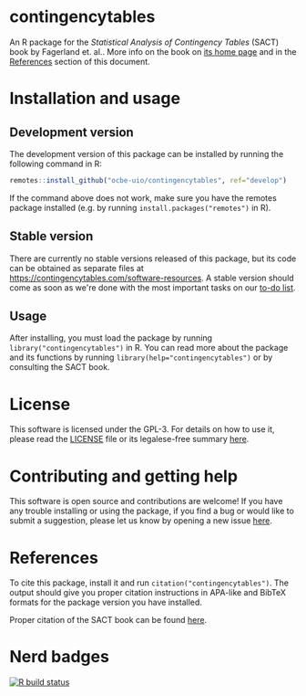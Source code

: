 <!-- TODO: uncomment just before GitHub publication to trigger Zenodo DOIs
[![DOI](https://zenodo.org/badge/293482399.svg)](https://zenodo.org/badge/latestdoi/293482399) -->

# contingencytables

An R package for the _Statistical Analysis of Contingency Tables_ (SACT) book by Fagerland et. al.. More info on the book on [its home page](https://contingencytables.com/) and in the [References](#references) section of this document.

# Installation and usage

## Development version

The development version of this package can be installed by running the following command in R:

```r
remotes::install_github("ocbe-uio/contingencytables", ref="develop")
```

If the command above does not work, make sure you have the remotes package installed (e.g. by running `install.packages("remotes")` in R).

## Stable version

There are currently no stable versions released of this package, but its code can be obtained as separate files at https://contingencytables.com/software-resources. A stable version should come as soon as we're done with the most important tasks on our [to-do list](TODO.md).

## Usage

After installing, you must load the package by running `library("contingencytables")` in R. You can read more about the package and its functions by running `library(help="contingencytables")` or by consulting the SACT book.

# License

This software is licensed under the GPL-3. For details on how to use it, please read the [LICENSE](LICENSE) file or its legalese-free summary [here](https://tldrlegal.com/license/gnu-general-public-license-v3-(gpl-3)).

# Contributing and getting help

This software is open source and contributions are welcome! If you have any trouble installing or using the package, if you find a bug or would like to submit a suggestion, please let us know by opening a new issue [here](https://github.com/ocbe-uio/contingencytables/issues).

# References

To cite this package, install it and run `citation("contingencytables")`. The output should give you proper citation instructions in APA-like and BibTeX formats for the package version you have installed.

Proper citation of the SACT book can be found [here](https://contingencytables.com/how-to-cite).

# Nerd badges

[![R build status](https://github.com/contingencytables/workflows/R-CMD-check/badge.svg)](https://github.com/contingencytables/actions)